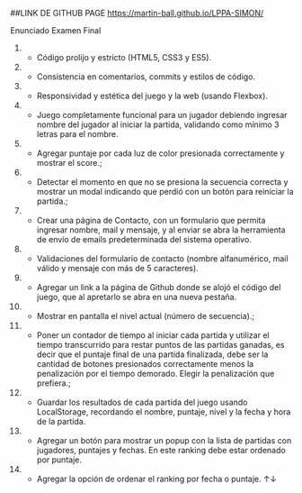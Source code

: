 ##LINK DE GITHUB PAGE
https://martin-ball.github.io/LPPA-SIMON/


Enunciado Examen Final
1. - Código prolijo y estricto (HTML5, CSS3 y ES5).
2. - Consistencia en comentarios, commits y estilos de código.
3. - Responsividad y estética del juego y la web (usando Flexbox).
4. - Juego completamente funcional para un jugador debiendo ingresar nombre del jugador al iniciar la partida, validando como mínimo 3 letras para el nombre.
5. - Agregar puntaje por cada luz de color presionada correctamente y mostrar el score.;
6. - Detectar el momento en que no se presiona la secuencia correcta y mostrar un modal indicando que perdió con un botón para reiniciar la partida.;
7. - Crear una página de Contacto, con un formulario que permita ingresar nombre, mail y mensaje, y al enviar se abra la herramienta de envío de emails predeterminada del sistema operativo.
8. - Validaciones del formulario de contacto (nombre alfanumérico, mail válido y mensaje con más de 5 caracteres).
9. - Agregar un link a la página de Github donde se alojó el código del juego, que al apretarlo se abra en una nueva pestaña.
10. - Mostrar en pantalla el nivel actual (número de secuencia).;
11. - Poner un contador de tiempo al iniciar cada partida y utilizar el tiempo transcurrido para restar puntos de las partidas ganadas, es decir que el puntaje final de una partida finalizada, debe ser la cantidad de botones presionados correctamente menos la penalización por el tiempo demorado. Elegir la penalización que prefiera.;
12. - Guardar los resultados de cada partida del juego usando LocalStorage, recordando el nombre, puntaje, nivel y la fecha y hora de la partida.
13. - Agregar un botón para mostrar un popup con la lista de partidas con jugadores, puntajes y fechas. En este ranking debe estar ordenado por puntaje.
14. - Agregar la opción de ordenar el ranking por fecha o puntaje. ↑↓